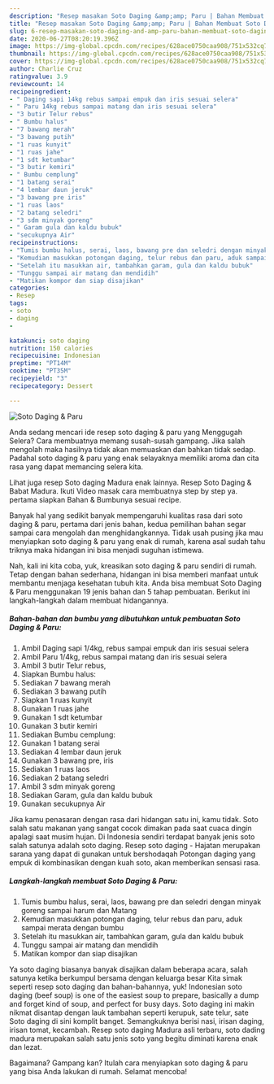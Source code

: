 ```yaml
---
description: "Resep masakan Soto Daging &amp;amp; Paru | Bahan Membuat Soto Daging &amp;amp; Paru Yang Bisa Manjain Lidah"
title: "Resep masakan Soto Daging &amp;amp; Paru | Bahan Membuat Soto Daging &amp;amp; Paru Yang Bisa Manjain Lidah"
slug: 6-resep-masakan-soto-daging-and-amp-paru-bahan-membuat-soto-daging-and-amp-paru-yang-bisa-manjain-lidah
date: 2020-06-27T08:20:19.396Z
image: https://img-global.cpcdn.com/recipes/628ace0750caa908/751x532cq70/soto-daging-paru-foto-resep-utama.jpg
thumbnail: https://img-global.cpcdn.com/recipes/628ace0750caa908/751x532cq70/soto-daging-paru-foto-resep-utama.jpg
cover: https://img-global.cpcdn.com/recipes/628ace0750caa908/751x532cq70/soto-daging-paru-foto-resep-utama.jpg
author: Charlie Cruz
ratingvalue: 3.9
reviewcount: 14
recipeingredient:
- " Daging sapi 14kg rebus sampai empuk dan iris sesuai selera"
- " Paru 14kg rebus sampai matang dan iris sesuai selera"
- "3 butir Telur rebus"
- " Bumbu halus"
- "7 bawang merah"
- "3 bawang putih"
- "1 ruas kunyit"
- "1 ruas jahe"
- "1 sdt ketumbar"
- "3 butir kemiri"
- " Bumbu cemplung"
- "1 batang serai"
- "4 lembar daun jeruk"
- "3 bawang pre iris"
- "1 ruas laos"
- "2 batang seledri"
- "3 sdm minyak goreng"
- " Garam gula dan kaldu bubuk"
- "secukupnya Air"
recipeinstructions:
- "Tumis bumbu halus, serai, laos, bawang pre dan seledri dengan minyak goreng sampai harum dan Matang"
- "Kemudian masukkan potongan daging, telur rebus dan paru, aduk sampai merata dengan bumbu"
- "Setelah itu masukkan air, tambahkan garam, gula dan kaldu bubuk"
- "Tunggu sampai air matang dan mendidih"
- "Matikan kompor dan siap disajikan"
categories:
- Resep
tags:
- soto
- daging
- 

katakunci: soto daging  
nutrition: 150 calories
recipecuisine: Indonesian
preptime: "PT14M"
cooktime: "PT35M"
recipeyield: "3"
recipecategory: Dessert

---
```



![Soto Daging &amp; Paru](https://img-global.cpcdn.com/recipes/628ace0750caa908/751x532cq70/soto-daging-paru-foto-resep-utama.jpg)

Anda sedang mencari ide resep soto daging &amp; paru yang Menggugah Selera? Cara membuatnya memang susah-susah gampang. Jika salah mengolah maka hasilnya tidak akan memuaskan dan bahkan tidak sedap. Padahal soto daging &amp; paru yang enak selayaknya memiliki aroma dan cita rasa yang dapat memancing selera kita.

Lihat juga resep Soto daging Madura enak lainnya. Resep Soto Daging &amp; Babat Madura. Ikuti Video masak cara membuatnya step by step ya. pertama siapkan Bahan &amp; Bumbunya sesuai recipe.

Banyak hal yang sedikit banyak mempengaruhi kualitas rasa dari soto daging &amp; paru, pertama dari jenis bahan, kedua pemilihan bahan segar sampai cara mengolah dan menghidangkannya. Tidak usah pusing jika mau menyiapkan soto daging &amp; paru yang enak di rumah, karena asal sudah tahu triknya maka hidangan ini bisa menjadi suguhan istimewa.


Nah, kali ini kita coba, yuk, kreasikan soto daging &amp; paru sendiri di rumah. Tetap dengan bahan sederhana, hidangan ini bisa memberi manfaat untuk membantu menjaga kesehatan tubuh kita. Anda bisa membuat Soto Daging &amp; Paru menggunakan 19 jenis bahan dan 5 tahap pembuatan. Berikut ini langkah-langkah dalam membuat hidangannya.

<!--inarticleads1-->

##### Bahan-bahan dan bumbu yang dibutuhkan untuk pembuatan Soto Daging &amp; Paru:

1. Ambil  Daging sapi 1/4kg, rebus sampai empuk dan iris sesuai selera
1. Ambil  Paru 1/4kg, rebus sampai matang dan iris sesuai selera
1. Ambil 3 butir Telur rebus,
1. Siapkan  Bumbu halus:
1. Sediakan 7 bawang merah
1. Sediakan 3 bawang putih
1. Siapkan 1 ruas kunyit
1. Gunakan 1 ruas jahe
1. Gunakan 1 sdt ketumbar
1. Gunakan 3 butir kemiri
1. Sediakan  Bumbu cemplung:
1. Gunakan 1 batang serai
1. Sediakan 4 lembar daun jeruk
1. Gunakan 3 bawang pre, iris
1. Sediakan 1 ruas laos
1. Sediakan 2 batang seledri
1. Ambil 3 sdm minyak goreng
1. Sediakan  Garam, gula dan kaldu bubuk
1. Gunakan secukupnya Air


Jika kamu penasaran dengan rasa dari hidangan satu ini, kamu tidak. Soto salah satu makanan yang sangat cocok dimakan pada saat cuaca dingin apalagi saat musim hujan. Di Indonesia sendiri terdapat banyak jenis soto salah satunya adalah soto daging. Resep soto daging - Hajatan merupakan sarana yang dapat di gunakan untuk bershodaqah Potongan daging yang empuk di kombinasikan dengan kuah soto, akan memberikan sensasi rasa. 

<!--inarticleads2-->

##### Langkah-langkah membuat Soto Daging &amp; Paru:

1. Tumis bumbu halus, serai, laos, bawang pre dan seledri dengan minyak goreng sampai harum dan Matang
1. Kemudian masukkan potongan daging, telur rebus dan paru, aduk sampai merata dengan bumbu
1. Setelah itu masukkan air, tambahkan garam, gula dan kaldu bubuk
1. Tunggu sampai air matang dan mendidih
1. Matikan kompor dan siap disajikan


Ya soto daging biasanya banyak disajikan dalam beberapa acara, salah satunya ketika berkumpul bersama dengan keluarga besar Kita simak seperti resep soto daging dan bahan-bahannya, yuk! Indonesian soto daging (beef soup) is one of the easiest soup to prepare, basically a dump and forget kind of soup, and perfect for busy days. Soto daging ini makin nikmat disantap dengan lauk tambahan seperti kerupuk, sate telur, sate Soto daging di sini komplit banget. Semangkuknya berisi nasi, irisan daging, irisan tomat, kecambah. Resep soto daging Madura asli terbaru, soto dading madura merupakan salah satu jenis soto yang begitu diminati karena enak dan lezat. 

Bagaimana? Gampang kan? Itulah cara menyiapkan soto daging &amp; paru yang bisa Anda lakukan di rumah. Selamat mencoba!
